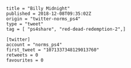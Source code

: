 ```
title = "Billy Midnight"
published = 2018-12-08T09:35:02Z
origin = "twitter-norms_ps4"
type = "tweet"
tag = [ "ps4share", "red-dead-redemption-2",]

[twitter]
account = "norms_ps4"
first_tweet = "1071337348129013760"
retweets = 0
favourites = 0
```

<p class='image'><img src='https://mnf.m17s.net/2018/12/08/Dt4no6wWoAA3A-i.jpg' alt=''></p>

